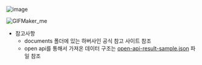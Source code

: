 ![image](https://github.com/chankijung/zerobase-mission3/assets/101311819/1c9f7c8e-2bdd-4543-9c9c-4783a2f9ad88)

![GIFMaker_me](https://github.com/chankijung/zerobase-mission3/assets/101311819/04defd77-e343-45f0-abbd-c67ca5640e88)

* 참고사항
  - documents 폴더에 있는 하버사인 공식 참고 사이트 참조
  - open api를 통해서 가져온 데이터 구조는 [open-api-result-sample.json](documents%2Fopen-api-result-sample.json) 파일 참조
